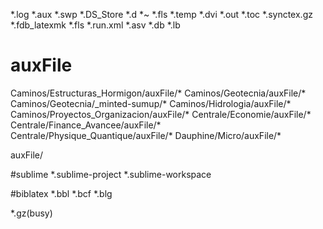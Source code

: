 *.log
*.aux
*.swp
*.DS_Store
*.d
*~
*.fls
*.temp
*.dvi
*.out
*.toc
*.synctex.gz
*.fdb_latexmk
*.fls
*.run.xml
*.asv
*.db
*.lb

# auxFile
Caminos/Estructuras_Hormigon/auxFile/*
Caminos/Geotecnia/auxFile/*
Caminos/Geotecnia/_minted-sumup/*
Caminos/Hidrologia/auxFile/*
Caminos/Proyectos_Organizacion/auxFile/*
Centrale/Economie/auxFile/*
Centrale/Finance_Avancee/auxFile/*
Centrale/Physique_Quantique/auxFile/*
Dauphine/Micro/auxFile/*

auxFile/


#sublime
*.sublime-project
*.sublime-workspace

#biblatex
*.bbl
*.bcf
*.blg

*.gz(busy)